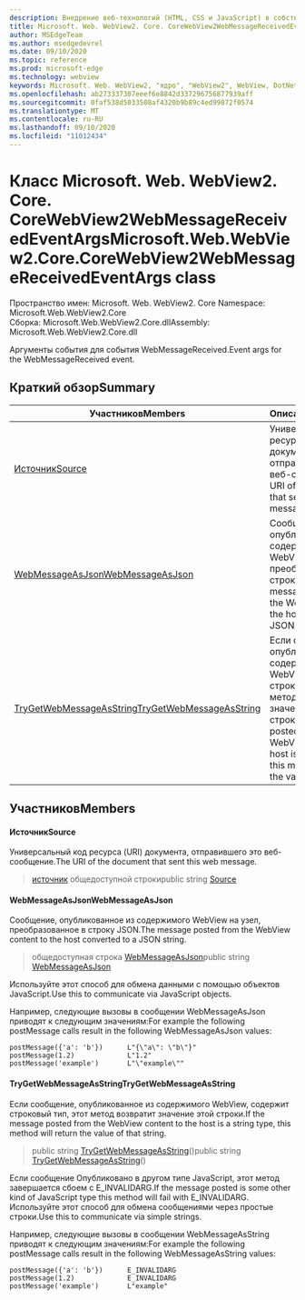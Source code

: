 ```yaml
---
description: Внедрение веб-технологий (HTML, CSS и JavaScript) в собственные приложения с помощью элемента управления Microsoft Edge WebView2
title: Microsoft. Web. WebView2. Core. CoreWebView2WebMessageReceivedEventArgs
author: MSEdgeTeam
ms.author: msedgedevrel
ms.date: 09/10/2020
ms.topic: reference
ms.prod: microsoft-edge
ms.technology: webview
keywords: Microsoft. Web. WebView2, "ядро", "WebView2", WebView, DotNet, WPF, WinForms, App, EDGE, CoreWebView2, CoreWebView2Controller, браузерный элемент управления, EDGE HTML, Microsoft. Web. WebView2
ms.openlocfilehash: ab273337307eeef6e8842d337296756877939aff
ms.sourcegitcommit: 0faf538d5033508af4320b9b89c4ed99872f0574
ms.translationtype: MT
ms.contentlocale: ru-RU
ms.lasthandoff: 09/10/2020
ms.locfileid: "11012434"
---
```

# <span data-ttu-id="2d031-104">Класс Microsoft. Web. WebView2. Core. CoreWebView2WebMessageReceivedEventArgs</span><span class="sxs-lookup"><span data-stu-id="2d031-104">Microsoft.Web.WebView2.Core.CoreWebView2WebMessageReceivedEventArgs class</span></span> 

<span data-ttu-id="2d031-105">Пространство имен: Microsoft. Web. WebView2. Core </span><span class="sxs-lookup"><span data-stu-id="2d031-105">Namespace: Microsoft.Web.WebView2.Core</span></span>\
<span data-ttu-id="2d031-106">Сборка: Microsoft.Web.WebView2.Core.dll</span><span class="sxs-lookup"><span data-stu-id="2d031-106">Assembly: Microsoft.Web.WebView2.Core.dll</span></span>

<span data-ttu-id="2d031-107">Аргументы события для события WebMessageReceived.</span><span class="sxs-lookup"><span data-stu-id="2d031-107">Event args for the WebMessageReceived event.</span></span>

## <span data-ttu-id="2d031-108">Краткий обзор</span><span class="sxs-lookup"><span data-stu-id="2d031-108">Summary</span></span>

 <span data-ttu-id="2d031-109">Участников</span><span class="sxs-lookup"><span data-stu-id="2d031-109">Members</span></span>                        | <span data-ttu-id="2d031-110">Описания</span><span class="sxs-lookup"><span data-stu-id="2d031-110">Descriptions</span></span>
--------------------------------|---------------------------------------------
[<span data-ttu-id="2d031-111">Источник</span><span class="sxs-lookup"><span data-stu-id="2d031-111">Source</span></span>](#source) | <span data-ttu-id="2d031-112">Универсальный код ресурса (URI) документа, отправившего это веб-сообщение.</span><span class="sxs-lookup"><span data-stu-id="2d031-112">The URI of the document that sent this web message.</span></span>
[<span data-ttu-id="2d031-113">WebMessageAsJson</span><span class="sxs-lookup"><span data-stu-id="2d031-113">WebMessageAsJson</span></span>](#webmessageasjson) | <span data-ttu-id="2d031-114">Сообщение, опубликованное из содержимого WebView на узел, преобразованное в строку JSON.</span><span class="sxs-lookup"><span data-stu-id="2d031-114">The message posted from the WebView content to the host converted to a JSON string.</span></span>
[<span data-ttu-id="2d031-115">TryGetWebMessageAsString</span><span class="sxs-lookup"><span data-stu-id="2d031-115">TryGetWebMessageAsString</span></span>](#trygetwebmessageasstring) | <span data-ttu-id="2d031-116">Если сообщение, опубликованное из содержимого WebView, содержит строковый тип, этот метод возвратит значение этой строки.</span><span class="sxs-lookup"><span data-stu-id="2d031-116">If the message posted from the WebView content to the host is a string type, this method will return the value of that string.</span></span>

## <span data-ttu-id="2d031-117">Участников</span><span class="sxs-lookup"><span data-stu-id="2d031-117">Members</span></span>

#### <span data-ttu-id="2d031-118">Источник</span><span class="sxs-lookup"><span data-stu-id="2d031-118">Source</span></span> 

<span data-ttu-id="2d031-119">Универсальный код ресурса (URI) документа, отправившего это веб-сообщение.</span><span class="sxs-lookup"><span data-stu-id="2d031-119">The URI of the document that sent this web message.</span></span>

> <span data-ttu-id="2d031-120">[источник](#source) общедоступной строки</span><span class="sxs-lookup"><span data-stu-id="2d031-120">public string [Source](#source)</span></span>

#### <span data-ttu-id="2d031-121">WebMessageAsJson</span><span class="sxs-lookup"><span data-stu-id="2d031-121">WebMessageAsJson</span></span> 

<span data-ttu-id="2d031-122">Сообщение, опубликованное из содержимого WebView на узел, преобразованное в строку JSON.</span><span class="sxs-lookup"><span data-stu-id="2d031-122">The message posted from the WebView content to the host converted to a JSON string.</span></span>

> <span data-ttu-id="2d031-123">общедоступная строка [WebMessageAsJson](#webmessageasjson)</span><span class="sxs-lookup"><span data-stu-id="2d031-123">public string [WebMessageAsJson](#webmessageasjson)</span></span>

<span data-ttu-id="2d031-124">Используйте этот способ для обмена данными с помощью объектов JavaScript.</span><span class="sxs-lookup"><span data-stu-id="2d031-124">Use this to communicate via JavaScript objects.</span></span>

<span data-ttu-id="2d031-125">Например, следующие вызовы в сообщении WebMessageAsJson приводят к следующим значениям:</span><span class="sxs-lookup"><span data-stu-id="2d031-125">For example the following postMessage calls result in the following WebMessageAsJson values:</span></span>

```
postMessage({'a': 'b'})      L"{\"a\": \"b\"}"
postMessage(1.2)             L"1.2"
postMessage('example')       L"\"example\""
```

#### <span data-ttu-id="2d031-126">TryGetWebMessageAsString</span><span class="sxs-lookup"><span data-stu-id="2d031-126">TryGetWebMessageAsString</span></span> 

<span data-ttu-id="2d031-127">Если сообщение, опубликованное из содержимого WebView, содержит строковый тип, этот метод возвратит значение этой строки.</span><span class="sxs-lookup"><span data-stu-id="2d031-127">If the message posted from the WebView content to the host is a string type, this method will return the value of that string.</span></span>

> <span data-ttu-id="2d031-128">public string [TryGetWebMessageAsString](#trygetwebmessageasstring)()</span><span class="sxs-lookup"><span data-stu-id="2d031-128">public string [TryGetWebMessageAsString](#trygetwebmessageasstring)()</span></span>

<span data-ttu-id="2d031-129">Если сообщение Опубликовано в другом типе JavaScript, этот метод завершается сбоем с E_INVALIDARG.</span><span class="sxs-lookup"><span data-stu-id="2d031-129">If the message posted is some other kind of JavaScript type this method will fail with E_INVALIDARG.</span></span> <span data-ttu-id="2d031-130">Используйте этот способ для обмена сообщениями через простые строки.</span><span class="sxs-lookup"><span data-stu-id="2d031-130">Use this to communicate via simple strings.</span></span>

<span data-ttu-id="2d031-131">Например, следующие вызовы в сообщении WebMessageAsString приводят к следующим значениям:</span><span class="sxs-lookup"><span data-stu-id="2d031-131">For example the following postMessage calls result in the following WebMessageAsString values:</span></span>

```
postMessage({'a': 'b'})      E_INVALIDARG
postMessage(1.2)             E_INVALIDARG
postMessage('example')       L"example"
```

